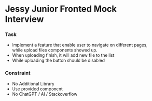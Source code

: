 # Jessy Junior Fronted Mock Interview

### Task

- Implement a feature that enable user to navigate on different pages, while upload files components showed up.
- When uploading finish, it will add new file to the list
- While uploading the button should be disabled

### Constraint

- No Additional Library
- Use provided component
- No ChatGPT / AI / Stackoverflow
